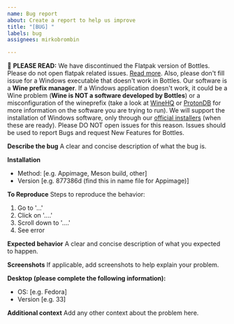 ```yaml
---
name: Bug report
about: Create a report to help us improve
title: "[BUG] "
labels: bug
assignees: mirkobrombin

---
```


📢 **PLEASE READ:** We have discontinued the Flatpak version of Bottles. Please do not open flatpak related issues. [Read more](https://mirko.pm/blog/bottles-will-leave-flatpak/). Also, please don't fill issue for a Windows executable that doesn't work in Bottles. Our software is a **Wine prefix manager**. If a Windows application doesn't work, it could be a Wine problem (**Wine is NOT a software developed by Bottles**) or a misconfiguration of the wineprefix (take a look at [WineHQ](https://www.winehq.org) or [ProtonDB](https://www.protondb.com) for more information on the software you are trying to run). We will support the installation of Windows software, only through our [official installers](https://github.com/bottlesdevs/Bottles/issues/55) (when these are ready). Please DO NOT open issues for this reason. Issues should be used to report Bugs and request New Features for Bottles.

**Describe the bug**
A clear and concise description of what the bug is.

**Installation**
 - Method: [e.g. Appimage, Meson build, other]
 - Version [e.g. 877386d (find this in name file for Appimage)]

**To Reproduce**
Steps to reproduce the behavior:
1. Go to '...'
2. Click on '....'
3. Scroll down to '....'
4. See error

**Expected behavior**
A clear and concise description of what you expected to happen.

**Screenshots**
If applicable, add screenshots to help explain your problem.

**Desktop (please complete the following information):**
 - OS: [e.g. Fedora]
 - Version [e.g. 33]

**Additional context**
Add any other context about the problem here.
